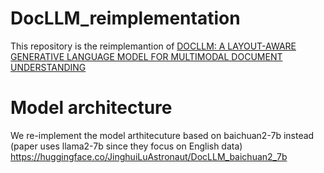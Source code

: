 # DocLLM_reimplementation

This repository is the reimplemantion of [DOCLLM: A LAYOUT-AWARE GENERATIVE LANGUAGE MODEL
FOR MULTIMODAL DOCUMENT UNDERSTANDING](https://arxiv.org/pdf/2401.00908.pdf)

# Model architecture

We re-implement the model arthitecuture based on baichuan2-7b instead (paper uses llama2-7b since they focus on English data)
https://huggingface.co/JinghuiLuAstronaut/DocLLM_baichuan2_7b
